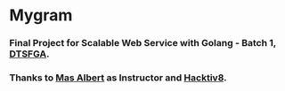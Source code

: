 # Mygram

### Final Project for Scalable Web Service with Golang - Batch 1, [DTSFGA](https://digitalent.kominfo.go.id/akademi/FGA).

### Thanks to [Mas Albert](https://github.com/berdoezt) as Instructor and [Hacktiv8](https://www.hacktiv8.com/).